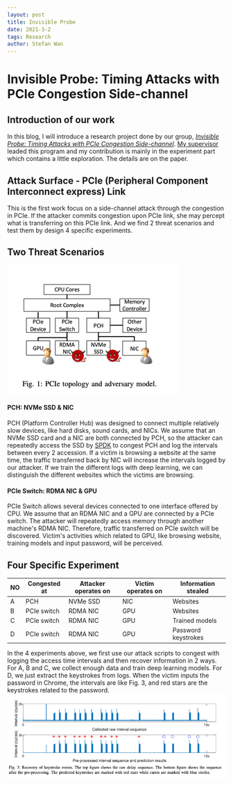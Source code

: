 ```yaml
---
layout: post
title: Invisible Probe
date: 2021-3-2
tags: Research
author: Stefan Wan
---
```


# Invisible Probe: Timing Attacks with PCIe Congestion Side-channel

## Introduction of our work
In this blog, I will introduce a research project done by our group, [*Invisible Probe: Timing Attacks with PCIe Congestion Side-channel*](a.b.c). [My supervisor](http://homepage.fudan.edu.cn/zz113/) leaded this program and my contribution is mainly in the experiment part which contains a little exploration. The details are on the paper.

## Attack Surface - PCIe (Peripheral Component Interconnect express) Link

This is the first work focus on a side-channel attack through the congestion in PCIe. If the attacker commits congestion upon PCIe link, she may percept what is transferring on this PCIe link. And we find 2 threat scenarios and test them by design 4 specific experiments.

## Two Threat Scenarios
![](/images/posts/inv_probe/topology.png)

#### PCH: NVMe SSD & NIC
PCH (Platform Controller Hub) was designed to connect multiple relatively slow devices, like hard disks, sound cards, and NICs. We assume that an NVMe SSD card and a NIC are both connected by PCH, so the attacker can repeatedly access the SSD by [SPDK](https://spdk.io/) to congest PCH and log the intervals between every 2 accession. If a victim is browsing a website at the same time, the traffic transferred back by NIC will increase the intervals logged by our attacker. If we train the different logs with deep learning, we can distinguish the different websites which the victims are browsing. 

#### PCIe Switch: RDMA NIC & GPU
PCIe Switch allows several devices connected to one interface offered by CPU. We assume that an RDMA NIC and a GPU are connected by a PCIe switch. The attacker will repeatedly access memory through another machine's RDMA NIC. Therefore, traffic transferred on PCIe switch will be discovered. Victim's activities which related to GPU, like browsing website, training models and input password, will be perceived.

## Four Specific Experiment

|  NO  | Congested at  | Attacker operates on | Victim operates on  |  Information stealed  |
|  ----  | ----  | ----  | ----  | ---- |
| A  | PCH | NVMe SSD | NIC | Websites |
| B  | PCIe switch |  RDMA NIC   | GPU |  Websites|
| C  | PCIe switch |  RDMA NIC   | GPU |  Trained models|
| D  | PCIe switch |  RDMA NIC   | GPU |  Password keystrokes|

In the 4 experiments above, we first use our attack scripts to congest with logging the access time intervals and then recover information in 2 ways. For A, B and C, we collect enough data and train deep learning models.  For D, we just extract the keystrokes from logs. When the victim inputs the password in Chrome, the intervals are like Fig. 3, and red stars are the keystrokes related to the password. 
![](/images/posts/inv_probe/strokes.png)

<!-- +  Congest PCH with NVMe to distinguish website 
+  Congest PCIe switch with RDMA NIC to distinguish websites
+  Congest PCIe switch with RDMA NIC to distinguish trained models
+ Congest PCIe switch with RDMA NIC to distinguish password keystrokes -->



